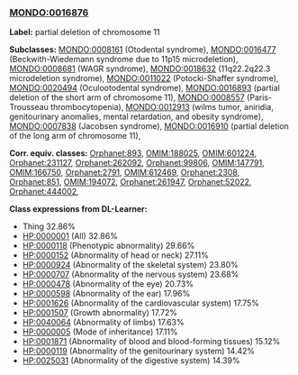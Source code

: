 
### [MONDO:0016876](http://purl.obolibrary.org/obo/MONDO_0016876)
**Label:** partial deletion of chromosome 11

**Subclasses:** [MONDO:0008161](http://purl.obolibrary.org/obo/MONDO_0008161) (Otodental syndrome), [MONDO:0016477](http://purl.obolibrary.org/obo/MONDO_0016477) (Beckwith-Wiedemann syndrome due to 11p15 microdeletion), [MONDO:0008681](http://purl.obolibrary.org/obo/MONDO_0008681) (WAGR syndrome), [MONDO:0018632](http://purl.obolibrary.org/obo/MONDO_0018632) (11q22.2q22.3 microdeletion syndrome), [MONDO:0011022](http://purl.obolibrary.org/obo/MONDO_0011022) (Potocki-Shaffer syndrome), [MONDO:0020494](http://purl.obolibrary.org/obo/MONDO_0020494) (Oculootodental syndrome), [MONDO:0016893](http://purl.obolibrary.org/obo/MONDO_0016893) (partial deletion of the short arm of chromosome 11), [MONDO:0008557](http://purl.obolibrary.org/obo/MONDO_0008557) (Paris-Trousseau thrombocytopenia), [MONDO:0012913](http://purl.obolibrary.org/obo/MONDO_0012913) (wilms tumor, aniridia, genitourinary anomalies, mental retardation, and obesity syndrome), [MONDO:0007838](http://purl.obolibrary.org/obo/MONDO_0007838) (Jacobsen syndrome), [MONDO:0016910](http://purl.obolibrary.org/obo/MONDO_0016910) (partial deletion of the long arm of chromosome 11), 

**Corr. equiv. classes:** [Orphanet:893](http://www.orpha.net/ORDO/Orphanet_893), [OMIM:188025](http://purl.obolibrary.org/obo/OMIM_188025), [OMIM:601224](http://purl.obolibrary.org/obo/OMIM_601224), [Orphanet:231127](http://www.orpha.net/ORDO/Orphanet_231127), [Orphanet:262092](http://www.orpha.net/ORDO/Orphanet_262092), [Orphanet:99806](http://www.orpha.net/ORDO/Orphanet_99806), [OMIM:147791](http://purl.obolibrary.org/obo/OMIM_147791), [OMIM:166750](http://purl.obolibrary.org/obo/OMIM_166750), [Orphanet:2791](http://www.orpha.net/ORDO/Orphanet_2791), [OMIM:612469](http://purl.obolibrary.org/obo/OMIM_612469), [Orphanet:2308](http://www.orpha.net/ORDO/Orphanet_2308), [Orphanet:851](http://www.orpha.net/ORDO/Orphanet_851), [OMIM:194072](http://purl.obolibrary.org/obo/OMIM_194072), [Orphanet:261947](http://www.orpha.net/ORDO/Orphanet_261947), [Orphanet:52022](http://www.orpha.net/ORDO/Orphanet_52022), [Orphanet:444002](http://www.orpha.net/ORDO/Orphanet_444002), 

**Class expressions from DL-Learner:**

- Thing 32.86%
- [HP:0000001](http://purl.obolibrary.org/obo/HP_0000001) (All) 32.86%
- [HP:0000118](http://purl.obolibrary.org/obo/HP_0000118) (Phenotypic abnormality) 29.66%
- [HP:0000152](http://purl.obolibrary.org/obo/HP_0000152) (Abnormality of head or neck) 27.11%
- [HP:0000924](http://purl.obolibrary.org/obo/HP_0000924) (Abnormality of the skeletal system) 23.80%
- [HP:0000707](http://purl.obolibrary.org/obo/HP_0000707) (Abnormality of the nervous system) 23.68%
- [HP:0000478](http://purl.obolibrary.org/obo/HP_0000478) (Abnormality of the eye) 20.73%
- [HP:0000598](http://purl.obolibrary.org/obo/HP_0000598) (Abnormality of the ear) 17.96%
- [HP:0001626](http://purl.obolibrary.org/obo/HP_0001626) (Abnormality of the cardiovascular system) 17.75%
- [HP:0001507](http://purl.obolibrary.org/obo/HP_0001507) (Growth abnormality) 17.72%
- [HP:0040064](http://purl.obolibrary.org/obo/HP_0040064) (Abnormality of limbs) 17.63%
- [HP:0000005](http://purl.obolibrary.org/obo/HP_0000005) (Mode of inheritance) 17.11%
- [HP:0001871](http://purl.obolibrary.org/obo/HP_0001871) (Abnormality of blood and blood-forming tissues) 15.12%
- [HP:0000119](http://purl.obolibrary.org/obo/HP_0000119) (Abnormality of the genitourinary system) 14.42%
- [HP:0025031](http://purl.obolibrary.org/obo/HP_0025031) (Abnormality of the digestive system) 14.39%


